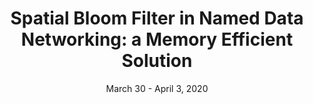 ---
title: "Spatial Bloom Filter in Named Data Networking: a Memory Efficient Solution"
authors: "F. Berto, L. Calderoni, M. Conti, E. Losiouk"
venue: "In Proceedings of the 35th ACM/SIGAPP Symposium On Applied Computing (SAC 2020)"
type: "conference"
year: 2020
location: "Brno, Czech Republic"
date: "March 30 - April 3, 2020"
paperurl: "https://dl.acm.org/doi/pdf/10.1145/3341105.3374074?download=true"
--- 